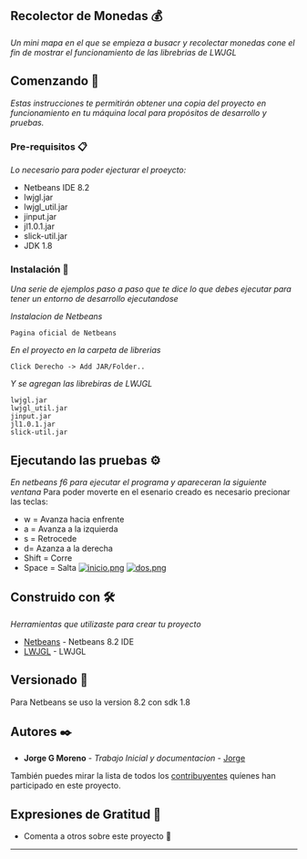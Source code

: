 ## Recolector de Monedas 💰

_Un mini mapa en el que se empieza a busacr y recolectar monedas cone el fin de mostrar el funcionamiento de las librebrias de LWJGL_

## Comenzando 🚀

_Estas instrucciones te permitirán obtener una copia del proyecto en funcionamiento en tu máquina local para propósitos de desarrollo y pruebas._



### Pre-requisitos 📋

_Lo necesario para poder ejecturar el proeycto:_
* Netbeans IDE 8.2 
* lwjgl.jar
* lwjgl_util.jar
* jinput.jar
* jl1.0.1.jar
* slick-util.jar
* JDK 1.8

### Instalación 🔧

_Una serie de ejemplos paso a paso que te dice lo que debes ejecutar para tener un entorno de desarrollo ejecutandose_

_Instalacion de Netbeans_

```
Pagina oficial de Netbeans
```

_En el proyecto en la carpeta de librerias_

```
Click Derecho -> Add JAR/Folder..
```
_Y se agregan las librebiras de LWJGL_

```
lwjgl.jar
lwjgl_util.jar
jinput.jar
jl1.0.1.jar
slick-util.jar
```

## Ejecutando las pruebas ⚙️

_En netbeans f6 para ejecutar el programa y apareceran la siguiente ventana_
Para poder moverte en el esenario creado es necesario precionar las teclas:
- w = Avanza hacia enfrente
- a = Avanza a la izquierda
- s = Retrocede
- d= Azanza a la derecha 
- Shift = Corre
- Space = Salta
[![inicio.png](https://i.postimg.cc/dQHNZmDb/inicio.png)](https://postimg.cc/kDSvkSQs)
[![dos.png](https://i.postimg.cc/5NDPn4Bp/dos.png)](https://postimg.cc/Xpccv0Dy)

## Construido con 🛠️

_Herramientas que utilizaste para crear tu proyecto_

* [Netbeans](https://netbeans.apache.org/download/index.html) - Netbeans 8.2 IDE
* [LWJGL](https://github.com/LWJGL/) - LWJGL


## Versionado 📌

Para Netbeans se uso la version 8.2 con sdk 1.8


## Autores ✒️

* **Jorge G Moreno** - *Trabajo Inicial y documentacion* - [Jorge](https://github.com/jkokecas1)

También puedes mirar la lista de todos los [contribuyentes](https://github.com/your/project/contributors) quíenes han participado en este proyecto. 


## Expresiones de Gratitud 🎁

* Comenta a otros sobre este proyecto 📢




---
